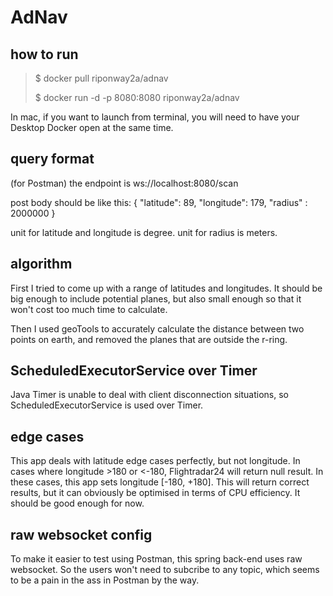 # AdNav

## how to run

> $ docker pull riponway2a/adnav
> 
> $ docker run -d -p 8080:8080 riponway2a/adnav

In mac, if you want to launch from terminal, you will need to have your Desktop Docker open at the same time. 

## query format

(for Postman)
the endpoint is ws://localhost:8080/scan

post body should be like this:
{
"latitude": 89,
"longitude": 179,
"radius" : 2000000
}

unit for latitude and longitude is degree.
unit for radius is meters.

## algorithm

First I tried to come up with a range of latitudes and longitudes. It should be big enough to include potential planes, but also small enough so that it won't cost too much time to calculate.

Then I used geoTools to accurately calculate the distance between two points on earth, and removed the planes that are outside the r-ring. 

## ScheduledExecutorService over Timer

Java Timer is unable to deal with client disconnection situations, so ScheduledExecutorService is used over Timer. 

## edge cases

This app deals with latitude edge cases perfectly, but not longitude. In cases where longitude >180 or <-180, Flightradar24 will return null result. In these cases, this app sets longitude [-180, +180]. This will return correct results, but it can obviously be optimised in terms of CPU efficiency. It should be good enough for now. 

## raw websocket config

To make it easier to test using Postman, this spring back-end uses raw websocket. So the users won't need to subcribe to any topic, which seems to be a pain in the ass in Postman by the way. 
